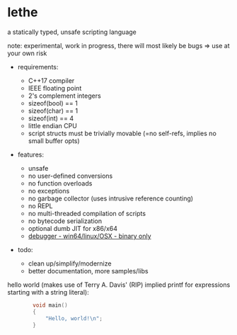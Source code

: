 

# lethe
a statically typed, unsafe scripting language

note: experimental, work in progress, there will most likely be bugs => use at your own risk

* requirements:
	* C++17 compiler
	* IEEE floating point
	* 2's complement integers
	* sizeof(bool) == 1
	* sizeof(char) == 1
	* sizeof(int) == 4
	* little endian CPU
	* script structs must be trivially movable (=no self-refs, implies no small buffer opts)

* features:
	* unsafe
	* no user-defined conversions
	* no function overloads
	* no exceptions
	* no garbage collector (uses intrusive reference counting)
	* no REPL
	* no multi-threaded compilation of scripts
	* no bytecode serialization
	* optional dumb JIT for x86/x64
	* [debugger - win64/linux/OSX - binary only](https://github.com/kmar/lethe_debugger/releases)

* todo:
	* clean up/simplify/modernize
	* better documentation, more samples/libs

hello world (makes use of Terry A. Davis' (RIP) implied printf for expressions starting with a string literal):
```cpp
		void main()
		{
			"Hello, world!\n";
		}
```
